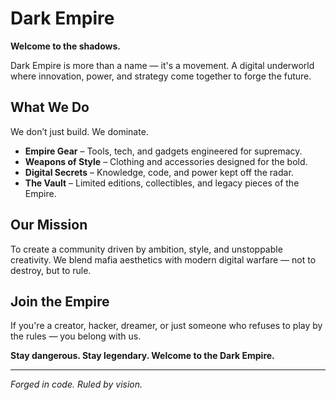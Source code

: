 # Dark Empire

**Welcome to the shadows.**

Dark Empire is more than a name — it's a movement. A digital underworld where innovation, power, and strategy come together to forge the future.

## What We Do

We don’t just build. We dominate.

- **Empire Gear** – Tools, tech, and gadgets engineered for supremacy.
- **Weapons of Style** – Clothing and accessories designed for the bold.
- **Digital Secrets** – Knowledge, code, and power kept off the radar.
- **The Vault** – Limited editions, collectibles, and legacy pieces of the Empire.

## Our Mission

To create a community driven by ambition, style, and unstoppable creativity. We blend mafia aesthetics with modern digital warfare — not to destroy, but to rule.

## Join the Empire

If you're a creator, hacker, dreamer, or just someone who refuses to play by the rules — you belong with us.

**Stay dangerous. Stay legendary. Welcome to the Dark Empire.**

---

*Forged in code. Ruled by vision.*
